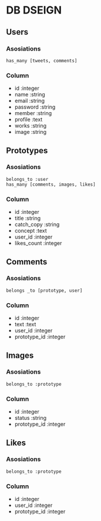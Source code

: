 # DB DSEIGN
## Users
### Asosiations
    has_many [tweets, comments]

### Column
- id :integer
- name :string
- email :string
- password :string
- member :string
- profile :text
- works :string
- image :string

## Prototypes
### Asosiations
    belongs_to :user
    has_many [comments, images, likes]

### Column
- id :integer
- title :string
- catch_copy :string
- concept :text
- user_id :integer
- likes_count :integer

## Comments
### Asosiations
    belongs _to [prototype, user]

### Column
- id :integer
- text :text
- user_id :integer
- prototype_id :integer

## Images
### Asosiations
    belongs_to :prototype

### Column
- id :integer
- status :string
- prototype_id :integer

## Likes
### Asosiations
    belongs_to :prototype

### Column
- id :integer
- user_id :integer
- prototype_id :integer


